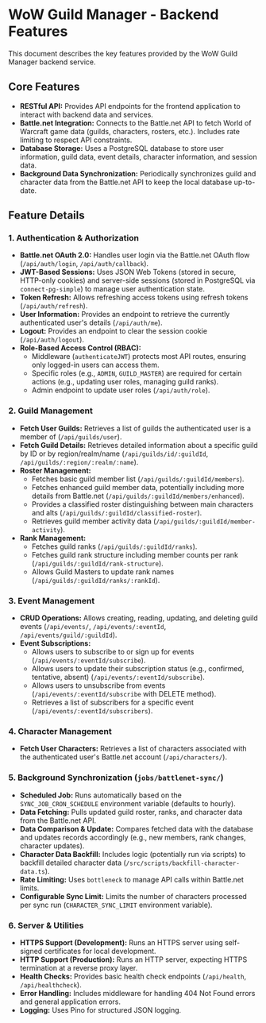 # WoW Guild Manager - Backend Features

This document describes the key features provided by the WoW Guild Manager backend service.

## Core Features

* **RESTful API:** Provides API endpoints for the frontend application to interact with backend data and services.
* **Battle.net Integration:** Connects to the Battle.net API to fetch World of Warcraft game data (guilds, characters, rosters, etc.). Includes rate limiting to respect API constraints.
* **Database Storage:** Uses a PostgreSQL database to store user information, guild data, event details, character information, and session data.
* **Background Data Synchronization:** Periodically synchronizes guild and character data from the Battle.net API to keep the local database up-to-date.

## Feature Details

### 1. Authentication & Authorization

* **Battle.net OAuth 2.0:** Handles user login via the Battle.net OAuth flow (`/api/auth/login`, `/api/auth/callback`).
* **JWT-Based Sessions:** Uses JSON Web Tokens (stored in secure, HTTP-only cookies) and server-side sessions (stored in PostgreSQL via `connect-pg-simple`) to manage user authentication state.
* **Token Refresh:** Allows refreshing access tokens using refresh tokens (`/api/auth/refresh`).
* **User Information:** Provides an endpoint to retrieve the currently authenticated user's details (`/api/auth/me`).
* **Logout:** Provides an endpoint to clear the session cookie (`/api/auth/logout`).
* **Role-Based Access Control (RBAC):**
  * Middleware (`authenticateJWT`) protects most API routes, ensuring only logged-in users can access them.
  * Specific roles (e.g., `ADMIN`, `GUILD_MASTER`) are required for certain actions (e.g., updating user roles, managing guild ranks).
  * Admin endpoint to update user roles (`/api/auth/role`).

### 2. Guild Management

* **Fetch User Guilds:** Retrieves a list of guilds the authenticated user is a member of (`/api/guilds/user`).
* **Fetch Guild Details:** Retrieves detailed information about a specific guild by ID or by region/realm/name (`/api/guilds/id/:guildId`, `/api/guilds/:region/:realm/:name`).
* **Roster Management:**
  * Fetches basic guild member list (`/api/guilds/:guildId/members`).
  * Fetches enhanced guild member data, potentially including more details from Battle.net (`/api/guilds/:guildId/members/enhanced`).
  * Provides a classified roster distinguishing between main characters and alts (`/api/guilds/:guildId/classified-roster`).
  * Retrieves guild member activity data (`/api/guilds/:guildId/member-activity`).
* **Rank Management:**
  * Fetches guild ranks (`/api/guilds/:guildId/ranks`).
  * Fetches guild rank structure including member counts per rank (`/api/guilds/:guildId/rank-structure`).
  * Allows Guild Masters to update rank names (`/api/guilds/:guildId/ranks/:rankId`).

### 3. Event Management

* **CRUD Operations:** Allows creating, reading, updating, and deleting guild events (`/api/events/`, `/api/events/:eventId`, `/api/events/guild/:guildId`).
* **Event Subscriptions:**
  * Allows users to subscribe to or sign up for events (`/api/events/:eventId/subscribe`).
  * Allows users to update their subscription status (e.g., confirmed, tentative, absent) (`/api/events/:eventId/subscribe`).
  * Allows users to unsubscribe from events (`/api/events/:eventId/subscribe` with DELETE method).
  * Retrieves a list of subscribers for a specific event (`/api/events/:eventId/subscribers`).

### 4. Character Management

* **Fetch User Characters:** Retrieves a list of characters associated with the authenticated user's Battle.net account (`/api/characters/`).

### 5. Background Synchronization (`jobs/battlenet-sync/`)

* **Scheduled Job:** Runs automatically based on the `SYNC_JOB_CRON_SCHEDULE` environment variable (defaults to hourly).
* **Data Fetching:** Pulls updated guild roster, ranks, and character data from the Battle.net API.
* **Data Comparison & Update:** Compares fetched data with the database and updates records accordingly (e.g., new members, rank changes, character updates).
* **Character Data Backfill:** Includes logic (potentially run via scripts) to backfill detailed character data (`/src/scripts/backfill-character-data.ts`).
* **Rate Limiting:** Uses `bottleneck` to manage API calls within Battle.net limits.
* **Configurable Sync Limit:** Limits the number of characters processed per sync run (`CHARACTER_SYNC_LIMIT` environment variable).

### 6. Server & Utilities

* **HTTPS Support (Development):** Runs an HTTPS server using self-signed certificates for local development.
* **HTTP Support (Production):** Runs an HTTP server, expecting HTTPS termination at a reverse proxy layer.
* **Health Checks:** Provides basic health check endpoints (`/api/health`, `/api/healthcheck`).
* **Error Handling:** Includes middleware for handling 404 Not Found errors and general application errors.
* **Logging:** Uses Pino for structured JSON logging.
